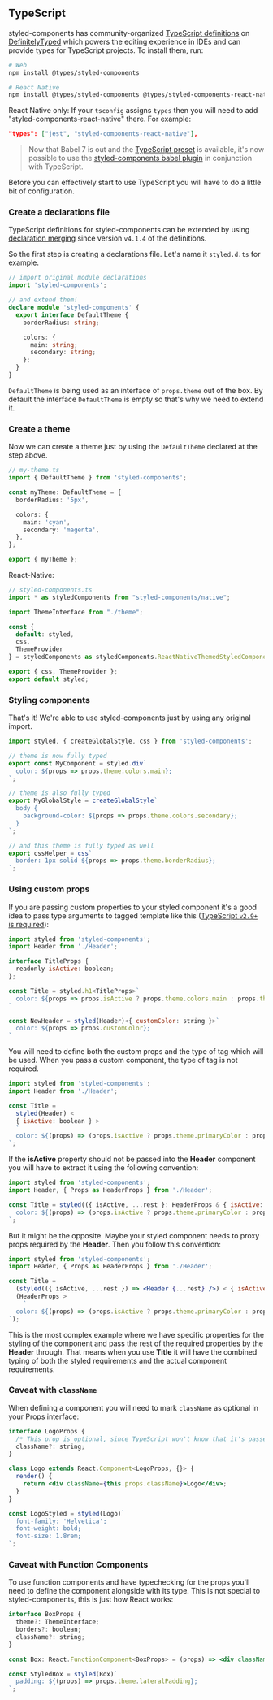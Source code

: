 ## TypeScript

styled-components has community-organized [TypeScript definitions](https://www.npmjs.com/package/@types/styled-components) on [DefinitelyTyped](https://github.com/DefinitelyTyped/DefinitelyTyped) which powers the editing experience in IDEs and can provide types for TypeScript projects. To install them, run:

```sh
# Web
npm install @types/styled-components

# React Native
npm install @types/styled-components @types/styled-components-react-native
```

React Native only: If your `tsconfig` assigns `types` then you will need to add "styled-components-react-native" there. For example:

```json
"types": ["jest", "styled-components-react-native"],
```

> Now that Babel 7 is out and the [TypeScript preset](https://babeljs.io/docs/en/babel-preset-typescript) is available, it's now possible to use the [styled-components babel plugin](/docs/tooling#babel-plugin) in conjunction with TypeScript.

Before you can effectively start to use TypeScript you will have to do a little bit of configuration.

### Create a declarations file

TypeScript definitions for styled-components can be extended by using [declaration merging](https://www.typescriptlang.org/docs/handbook/declaration-merging.html) since version `v4.1.4` of the definitions.

So the first step is creating a declarations file. Let's name it `styled.d.ts` for example.

```ts
// import original module declarations
import 'styled-components';

// and extend them!
declare module 'styled-components' {
  export interface DefaultTheme {
    borderRadius: string;

    colors: {
      main: string;
      secondary: string;
    };
  }
}
```

`DefaultTheme` is being used as an interface of `props.theme` out of the box. By default the interface `DefaultTheme` is empty so that's why we need to extend it.

### Create a theme

Now we can create a theme just by using the `DefaultTheme` declared at the step above.

```ts
// my-theme.ts
import { DefaultTheme } from 'styled-components';

const myTheme: DefaultTheme = {
  borderRadius: '5px',

  colors: {
    main: 'cyan',
    secondary: 'magenta',
  },
};

export { myTheme };
```

React-Native:

```jsx
// styled-components.ts
import * as styledComponents from "styled-components/native";

import ThemeInterface from "./theme";

const {
  default: styled,
  css,
  ThemeProvider
} = styledComponents as styledComponents.ReactNativeThemedStyledComponentsModule<ThemeInterface>;

export { css, ThemeProvider };
export default styled;
```

### Styling components

That's it! We're able to use styled-components just by using any original import.

```jsx
import styled, { createGlobalStyle, css } from 'styled-components';

// theme is now fully typed
export const MyComponent = styled.div`
  color: ${props => props.theme.colors.main};
`;

// theme is also fully typed
export MyGlobalStyle = createGlobalStyle`
  body {
    background-color: ${props => props.theme.colors.secondary};
  }
`;

// and this theme is fully typed as well
export cssHelper = css`
  border: 1px solid ${props => props.theme.borderRadius};
`;
```

### Using custom props

If you are passing custom properties to your styled component it's a good idea to pass type arguments to tagged template like this ([TypeScript `v2.9+` is required](https://github.com/Microsoft/TypeScript/wiki/What%27s-new-in-TypeScript#generic-type-arguments-in-generic-tagged-templates)):

```jsx
import styled from 'styled-components';
import Header from './Header';

interface TitleProps {
  readonly isActive: boolean;
};

const Title = styled.h1<TitleProps>`
  color: ${props => props.isActive ? props.theme.colors.main : props.theme.colors.secondary};
`

const NewHeader = styled(Header)<{ customColor: string }>`
  color: ${props => props.customColor};
`
```

You will need to define both the custom props and the type of tag which will be used. When you pass a custom component,
the type of tag is not required.

```jsx
import styled from 'styled-components';
import Header from './Header';

const Title =
  styled(Header) <
  { isActive: boolean } >
  `
  color: ${(props) => (props.isActive ? props.theme.primaryColor : props.theme.secondaryColor)};
`;
```

If the **isActive** property should not be passed into the **Header** component you will have to extract it using the
following convention:

```jsx
import styled from 'styled-components';
import Header, { Props as HeaderProps } from './Header';

const Title = styled(({ isActive, ...rest }: HeaderProps & { isActive: boolean }) => <Header {...rest} />)`
  color: ${(props) => (props.isActive ? props.theme.primaryColor : props.theme.secondaryColor)};
`;
```

But it might be the opposite. Maybe your styled component needs to proxy props required by the **Header**. Then
you follow this convention:

```jsx
import styled from 'styled-components';
import Header, { Props as HeaderProps } from './Header';

const Title =
  (styled(({ isActive, ...rest }) => <Header {...rest} />) < { isActive: boolean }) &
  (HeaderProps >
    `
  color: ${(props) => (props.isActive ? props.theme.primaryColor : props.theme.secondaryColor)};
`);
```

This is the most complex example where we have specific properties for the styling of the component and pass
the rest of the required properties by the **Header** through. That means when you use **Title** it will have
the combined typing of both the styled requirements and the actual component requirements.

### Caveat with `className`

When defining a component you will need to mark `className` as optional
in your Props interface:

```jsx
interface LogoProps {
  /* This prop is optional, since TypeScript won't know that it's passed by the wrapper */
  className?: string;
}

class Logo extends React.Component<LogoProps, {}> {
  render() {
    return <div className={this.props.className}>Logo</div>;
  }
}

const LogoStyled = styled(Logo)`
  font-family: 'Helvetica';
  font-weight: bold;
  font-size: 1.8rem;
`;
```

### Caveat with Function Components

To use function components and have typechecking for the props you'll need to define
the component alongside with its type. This is not special to styled-components, this is just
how React works:

```jsx
interface BoxProps {
  theme?: ThemeInterface;
  borders?: boolean;
  className?: string;
}

const Box: React.FunctionComponent<BoxProps> = (props) => <div className={props.className}>{props.children}</div>;

const StyledBox = styled(Box)`
  padding: ${(props) => props.theme.lateralPadding};
`;
```
